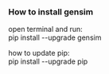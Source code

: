 ### How to install gensim

open terminal and run:   
pip install --upgrade gensim

how to update pip:   
pip install --upgrade pip
